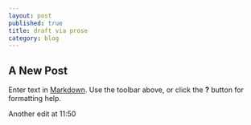 ```yaml
---
layout: post
published: true
title: draft via prose
category: blog
---
```

## A New Post

Enter text in [Markdown](http://daringfireball.net/projects/markdown/). Use the toolbar above, or click the **?** button for formatting help.

Another edit at 11:50
